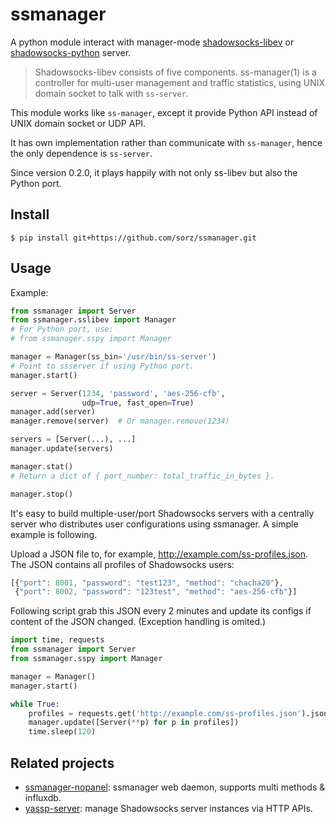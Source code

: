 # ssmanager
A python module interact with manager-mode
[shadowsocks-libev](https://github.com/shadowsocks/shadowsocks-libev)
or [shadowsocks-python](https://github.com/shadowsocks/shadowsocks) server.

> Shadowsocks-libev consists of five components. ss-manager(1) is a controller
> for multi-user management and traffic statistics, using UNIX domain socket
> to talk with `ss-server`.

This module works like `ss-manager`,
except it provide Python API instead of UNIX domain socket or UDP API.

It has own implementation rather than communicate with `ss-manager`, hence
the only dependence is `ss-server`.

Since version 0.2.0, it plays happily with not only ss-libev but also the
Python port.

## Install

```
$ pip install git+https://github.com/sorz/ssmanager.git
```

## Usage

Example:

```python
from ssmanager import Server
from ssmanager.sslibev import Manager
# For Python port, use:
# from ssmanager.sspy import Manager

manager = Manager(ss_bin='/usr/bin/ss-server')
# Point to ssserver if using Python port.
manager.start()

server = Server(1234, 'password', 'aes-256-cfb',
                udp=True, fast_open=True)
manager.add(server)
manager.remove(server)  # Or manager.remove(1234)

servers = [Server(...), ...]
manager.update(servers)

manager.stat()
# Return a dict of { port_number: total_traffic_in_bytes }.

manager.stop()
```

It's easy to build multiple-user/port Shadowsocks servers with a centrally
server who distributes user configurations using ssmanager. A simple example
is following.

Upload a JSON file to, for example, http://example.com/ss-profiles.json.
The JSON contains all profiles of Shadowsocks users:

```javascript
[{"port": 8001, "password": "test123", "method": "chacha20"},
 {"port": 8002, "password": "123test", "method": "aes-256-cfb"}]
```

Following script grab this JSON every 2 minutes and update its configs if
content of the JSON changed. (Exception handling is omited.)

```python
import time, requests
from ssmanager import Server
from ssmanager.sspy import Manager

manager = Manager()
manager.start()

while True:
    profiles = requests.get('http://example.com/ss-profiles.json').json()
    manager.update([Server(**p) for p in profiles])
    time.sleep(120)
```

## Related projects
- [ssmanager-nopanel](https://github.com/fzinfz/ssmanager-nopanel):
  ssmanager web daemon, supports multi methods & influxdb.
- [yassp-server](https://github.com/sorz/yassp-server):
   manage Shadowsocks server instances via HTTP APIs.

